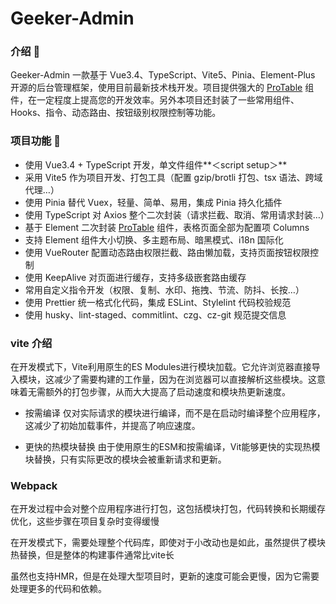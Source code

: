 # Geeker-Admin

### 介绍 📖

Geeker-Admin 一款基于 Vue3.4、TypeScript、Vite5、Pinia、Element-Plus 开源的后台管理框架，使用目前最新技术栈开发。项目提供强大的 [ProTable](https://juejin.cn/post/7166068828202336263) 组件，在一定程度上提高您的开发效率。另外本项目还封装了一些常用组件、Hooks、指令、动态路由、按钮级别权限控制等功能。


### 项目功能 🔨

- 使用 Vue3.4 + TypeScript 开发，单文件组件**＜script setup＞**
- 采用 Vite5 作为项目开发、打包工具（配置 gzip/brotli 打包、tsx 语法、跨域代理…）
- 使用 Pinia 替代 Vuex，轻量、简单、易用，集成 Pinia 持久化插件
- 使用 TypeScript 对 Axios 整个二次封装（请求拦截、取消、常用请求封装…）
- 基于 Element 二次封装 [ProTable](https://juejin.cn/post/7166068828202336263) 组件，表格页面全部为配置项 Columns
- 支持 Element 组件大小切换、多主题布局、暗黑模式、i18n 国际化
- 使用 VueRouter 配置动态路由权限拦截、路由懒加载，支持页面按钮权限控制
- 使用 KeepAlive 对页面进行缓存，支持多级嵌套路由缓存
- 常用自定义指令开发（权限、复制、水印、拖拽、节流、防抖、长按…）
- 使用 Prettier 统一格式化代码，集成 ESLint、Stylelint 代码校验规范
- 使用 husky、lint-staged、commitlint、czg、cz-git 规范提交信息

### vite 介绍

在开发模式下，Vite利用原生的ES Modules进行模块加载。它允许浏览器直接导入模块，这减少了需要构建的工作量，因为在浏览器可以直接解析这些模块。这意味着无需额外的打包步骤，从而大大提高了启动速度和模块热更新速度。

- 按需编译
仅对实际请求的模块进行编译，而不是在启动时编译整个应用程序，这减少了初始加载事件，并提高了响应速度。

- 更快的热模块替换
由于使用原生的ESM和按需编译，Vit能够更快的实现热模块替换，只有实际更改的模块会被重新请求和更新。



### Webpack

在开发过程中会对整个应用程序进行打包，这包括模块打包，代码转换和长期缓存优化，这些步骤在项目复杂时变得缓慢

在开发模式下，需要处理整个代码库，即使对于小改动也是如此，虽然提供了模块热替换，但是整体的构建事件通常比vite长

虽然也支持HMR，但是在处理大型项目时，更新的速度可能会更慢，因为它需要处理更多的代码和依赖。




